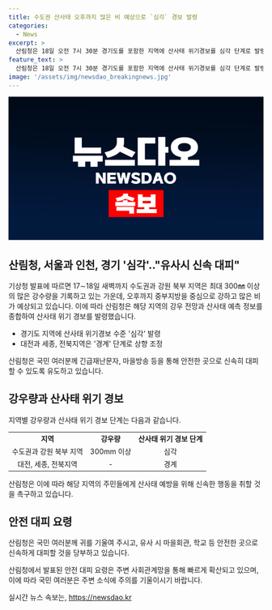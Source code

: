 ```yaml
---
title: 수도권 산사태 오후까지 많은 비 예상으로 `심각` 경보 발령
categories:
  - News
excerpt: >
  산림청은 18일 오전 7시 30분 경기도를 포함한 지역에 산사태 위기경보를 심각 단계로 발령했다. 기상청에 따르면 수도권과 강원 북부 지역을 중심으로 많은 강수량이 예상되고, 중부지방을 중심으로 강한 비가 예상된다. 산림청은 국민들에게 신속 대피를 요청하고 있으며, 대전과 세종, 전북지역은 경계 단계로 경보가 상향 조정되었다.
feature_text: >
  산림청은 18일 오전 7시 30분 경기도를 포함한 지역에 산사태 위기경보를 심각 단계로 발령했다. 기상청에 따르면 수도권과 강원 북부 지역을 중심으로 많은 강수량이 예상되고, 중부지방을 중심으로 강한 비가 예상된다. 산림청은 국민들에게 신속 대피를 요청하고 있으며, 대전과 세종, 전북지역은 경계 단계로 경보가 상향 조정되었다.
image: '/assets/img/newsdao_breakingnews.jpg'
---
```


<p><img src="/assets/img/newsdao_breakingnews.jpg" alt="cryptoinkorea 속보" /></p>

<h2 data-ke-size="size26">산림청, 서울과 인천, 경기 '심각'.."유사시 신속 대피"</h2>

<p>기상청 발표에 따르면 17∼18일 새벽까지 수도권과 강원 북부 지역은 최대 300㎜ 이상의 많은 강수량을 기록하고 있는 가운데, 오후까지 중부지방을 중심으로 강하고 많은 비가 예상되고 있습니다. 이에 따라 산림청은 해당 지역의 강우 전망과 산사태 예측 정보를 종합하여 산사태 위기 경보를 발령했습니다. </p>

<ul>
  <li>경기도 지역에 산사태 위기경보 수준 '심각' 발령</li>
  <li>대전과 세종, 전북지역은 '경계' 단계로 상향 조정</li>
</ul>

<p data-ke-size="size16">산림청은 국민 여러분께 긴급재난문자, 마을방송 등을 통해 안전한 곳으로 신속히 대피할 수 있도록 유도하고 있습니다.</p>

<h2 data-ke-size="size26">강우량과 산사태 위기 경보</h2>

<p>지역별 강우량과 산사태 위기 경보 단계는 다음과 같습니다.</p>

<table>
  <tr>
    <td style="text-align: center; height: 17px;"><b>지역</b></td>
    <td style="text-align: center; height: 17px;"><b>강우량</b></td>
    <td style="text-align: center; height: 17px;"><b>산사태 위기 경보 단계</b></td>
  </tr>
  <tr>
    <td style="text-align: center; height: 17px;">수도권과 강원 북부 지역</td>
    <td style="text-align: center; height: 17px;">300mm 이상</td>
    <td style="text-align: center; height: 17px;">심각</td>
  </tr>
  <tr>
    <td style="text-align: center; height: 17px;">대전, 세종, 전북지역</td>
    <td style="text-align: center; height: 17px;">-</td>
    <td style="text-align: center; height: 17px;">경계</td>
  </tr>
</table>

<p data-ke-size="size16">산림청은 이에 따라 해당 지역의 주민들에게 산사태 예방을 위해 신속한 행동을 취할 것을 촉구하고 있습니다.</p>

<h2 data-ke-size="size26">안전 대피 요령</h2>

<p>산림청은 국민 여러분께 귀를 기울여 주시고, 유사 시 마을회관, 학교 등 안전한 곳으로 신속하게 대피할 것을 당부하고 있습니다.</p>

<p data-ke-size="size16">산림청에서 발표된 안전 대피 요령은 주변 사회관계망을 통해 빠르게 확산되고 있으며, 이에 따라 국민 여러분은 주변 소식에 주의를 기울이시기 바랍니다.</p>
실시간 뉴스 속보는, <a href="https://newsdao.kr" rel="dofollow">https://newsdao.kr</a>


